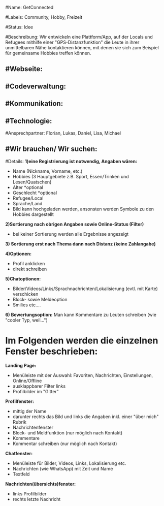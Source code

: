 #Name: 
GetConnected

#Labels: 
Community, Hobby, Freizeit

#Status: 
Idee

#Beschreibung:
Wir entwickeln eine Plattform/App, auf der Locals und Refugees mithilfe einer "GPS-Distanzfunktion" die Leute in ihrer unmittelbaren Nähe kontaktieren können, mit denen sie sich zum Beispiel für gemeinsame Hobbies treffen können.

#Webseite:
---

#Codeverwaltung:
---

#Kommunikation:
---

#Technologie:
---

#Ansprechpartner:
Florian, Lukas, Daniel, Lisa, Michael

#Wir brauchen/ Wir suchen:
---

#Details:
**1)eine Registrierung ist notwendig, Angaben wären:**
* Name (Nickname, Vorname, etc.)
* Hobbies (3 Hauptgebiete z.B. Sport, Essen/Trinken und Lesen/Quatschen)
* Alter *optional
* Geschlecht *optional
* Refugee/Local
* Sprache/Land
* Bild kann hochgeladen werden, ansonsten werden Symbole zu den Hobbies dargestellt 

**2)Sortierung nach obrigen Angaben sowie Online-Status (Filter)**
* bei keiner Sortierung werden alle Ergebnisse angezeigt 

**3) Sortierung erst nach Thema dann nach Distanz (keine Zahlangabe)**

**4)Optionen:**
* Profil anklicken
* direkt schreiben

**5)Chatoptionen:**
* Bilder/Videos/Links/Sprachnachrichten/Lokalisierung (evtl. mit Karte) verschicken
* Block- sowie Meldeoption
* Smilies
etc....

**6) Bewertungsoption:**
Man kann Kommentare zu Leuten schreiben (wie "cooler Typ, weil...")


# Im Folgenden werden die einzelnen Fenster beschrieben:

**Landing Page:**
* Menüleiste mit der Auswahl: Favoriten, Nachrichten, Einstellungen, Online/Offline
* ausklappbarer Filter links
* Profilbilder im "Gitter"

**Profilfenster:**
* mittig der Name
* darunter rechts das Bild und links die Angaben inkl. einer "über mich" Rubrik
* Nachrichtenfenster
* Block- und Meldfunktion (nur möglich nach Kontakt)
* Kommentare
* Kommentar schreiben (nur möglich nach Kontakt)

**Chatfenster:**
* Menüleiste für Bilder, Videos, Links, Lokalisierung etc.
* Nachrichten (wie WhatsApp) mit Zeit und Name
* Textfeld

**Nachrichten(übersichts)fenster:**
* links Profilbilder
* rechts letzte Nachricht

